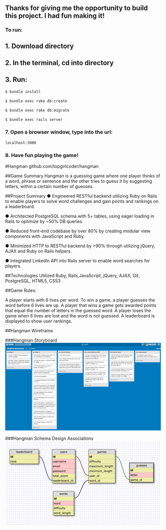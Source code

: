 ## Thanks for giving me the opportunity to build this project. I had fun making it!

### To run:
## 1. Download directory
## 2. In the terminal, cd into directory
## 3. Run: 

```
$ bundle install
``` 

```
$ bundle exec rake db:create
```

```
$ bundle exec rake db:migrate
```

```
$ bundle exec rails server
```

### 7. Open a browser window, type into the url: 
```
localhost:3000
```

### 8. Have fun playing the game!


#Hangman
github.com/topgirlcoder/hangman

##Game Summary
Hangman is a guessing game where one player thinks of a word, phrase or sentence and the other tries to guess it by suggesting letters, within a certain number of guesses.

##Project Summary
● Engineered RESTful backend utilizing Ruby on Rails to enable players to solve word challenges and gain points and rankings on a leaderboard.

● Architected PostgreSQL schema with 5+ tables, using eager loading in Rails to optimize by ~50% DB queries.

● Reduced front-end codebase by over 80% by creating modular view components with JavaScript and Ruby.

● Minimized HTTP to RESTful backend by >90% through utilizing jQuery, AJAX and Ruby on Rails helpers.

● Integrated LinkedIn API into Rails server to enable word searches for players.

##Technologies Utilized
Ruby, Rails,JavaScript, jQuery, AJAX, Git, PostgreSQL, HTML5, CSS3

##Game Rules:
  
  A player starts with 6 lives per word. 
  To win a game, a player guesses the word before 6 lives are up. 
  A player that wins a game gets awarded points that equal the number of letters in the guessed word.
  A player loses the game when 6 lives are lost and the word is not guessed.
  A leaderboard is displayed to show user rankings.
  

##Hangman Wireframe

###Hangman Storyboard
![storyboard](./app/assets/images/storyboard.png) 

###Hangman Schema Design Associations
![schema](./app/assets/images/schema1.png) 
